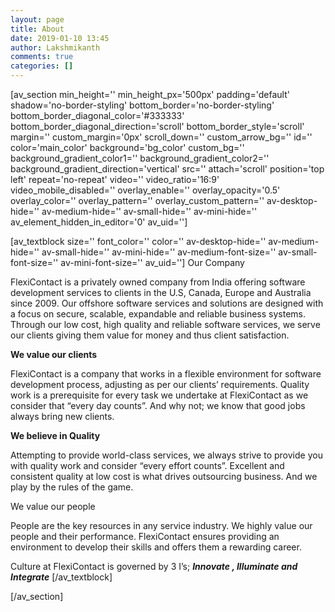 ```yaml
---
layout: page
title: About
date: 2019-01-10 13:45
author: Lakshmikanth
comments: true
categories: []
---
```

<!-- wp:shortcode -->
[av_section min_height='' min_height_px='500px' padding='default' shadow='no-border-styling' bottom_border='no-border-styling' bottom_border_diagonal_color='#333333' bottom_border_diagonal_direction='scroll' bottom_border_style='scroll' margin='' custom_margin='0px' scroll_down='' custom_arrow_bg='' id='' color='main_color' background='bg_color' custom_bg='' background_gradient_color1='' background_gradient_color2='' background_gradient_direction='vertical' src='' attach='scroll' position='top left' repeat='no-repeat' video='' video_ratio='16:9' video_mobile_disabled='' overlay_enable='' overlay_opacity='0.5' overlay_color='' overlay_pattern='' overlay_custom_pattern='' av-desktop-hide='' av-medium-hide='' av-small-hide='' av-mini-hide='' av_element_hidden_in_editor='0' av_uid='']

[av_textblock size='' font_color='' color='' av-desktop-hide='' av-medium-hide='' av-small-hide='' av-mini-hide='' av-medium-font-size='' av-small-font-size='' av-mini-font-size='' av_uid='']
Our Company

FlexiContact is a privately owned company from India offering software development services to clients in the U.S, Canada, Europe and Australia since 2009. Our offshore software services and solutions are designed with a focus on secure, scalable, expandable and reliable business systems. Through our low cost, high quality and reliable software services, we serve our clients giving them value for money and thus client satisfaction.

<strong>We value our clients</strong>

FlexiContact is a company that works in a flexible environment for software development process, adjusting as per our clients’ requirements. Quality work is a prerequisite for every task we undertake at FlexiContact as we consider that “every day counts”. And why not; we know that good jobs always bring new clients.

<strong>We believe in Quality</strong>

Attempting to provide world-class services, we always strive to provide you with quality work and consider “every effort counts”. Excellent and consistent quality at low cost is what drives outsourcing business. And we play by the rules of the game.

We value our people

People are the key resources in any service industry. We highly value our people and their performance. FlexiContact ensures providing an environment to develop their skills and offers them a rewarding career.

Culture at FlexiContact is governed by 3 I’s; <em><strong>Innovate , Illuminate and Integrate</strong></em>
[/av_textblock]

[/av_section]
<!-- /wp:shortcode -->

